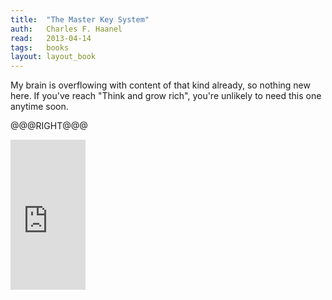 ```yaml
---
title:	"The Master Key System"
auth:	Charles F. Haanel
read:	2013-04-14
tags:	books
layout: layout_book
---
```





My brain is overflowing with content of that kind already, so nothing new
here. If you've reach "Think and grow rich", you're unlikely to need this
one anytime soon.

@@@RIGHT@@@

<iframe src="http://rcm.amazon.com/e/cm?lt1=_blank&bc1=FFFFFF&IS2=1&npa=1&bg1=FFFFFF&fc1=000000&lc1=FF0000&t=wojcadamkoszh-20&o=1&p=8&l=as4&m=amazon&f=ifr&ref=ss_til&asins=3426874482" style="width:120px;height:240px;" scrolling="no" marginwidth="0" marginheight="0" frameborder="0"></iframe>

